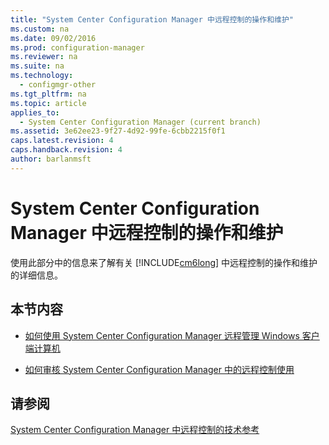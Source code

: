 ```yaml
---
title: "System Center Configuration Manager 中远程控制的操作和维护"
ms.custom: na
ms.date: 09/02/2016
ms.prod: configuration-manager
ms.reviewer: na
ms.suite: na
ms.technology: 
  - configmgr-other
ms.tgt_pltfrm: na
ms.topic: article
applies_to: 
  - System Center Configuration Manager (current branch)
ms.assetid: 3e62ee23-9f27-4d92-99fe-6cbb2215f0f1
caps.latest.revision: 4
caps.handback.revision: 4
author: barlanmsft
---
```

# System Center Configuration Manager 中远程控制的操作和维护
使用此部分中的信息来了解有关 [!INCLUDE[cm6long](../LocTest/includes/cm6long_md.md)] 中远程控制的操作和维护的详细信息。  
  
## 本节内容  
  
-   [如何使用 System Center Configuration Manager 远程管理 Windows 客户端计算机](../LocTest/How-to-remotely-administer-a-Windows-client-computer-by-using-System-Center-Configuration-Manager.md)  
  
-   [如何审核 System Center Configuration Manager 中的远程控制使用](../LocTest/How-to-audit-remote-control-usage-in-System-Center-Configuration-Manager.md)  
  
## 请参阅  
 [System Center Configuration Manager 中远程控制的技术参考](../LocTest/Remote-control-technical-reference-for-System-Center-Configuration-Manager.md)